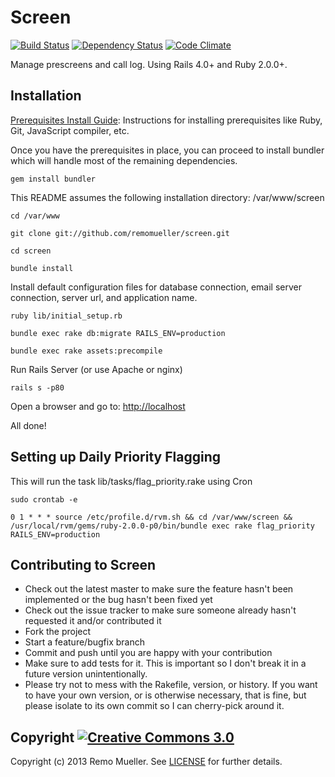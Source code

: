 # Screen

[![Build Status](https://travis-ci.org/remomueller/screen.png?branch=master)](https://travis-ci.org/remomueller/screen)
[![Dependency Status](https://gemnasium.com/remomueller/screen.png)](https://gemnasium.com/remomueller/screen)
[![Code Climate](https://codeclimate.com/github/remomueller/screen.png)](https://codeclimate.com/github/remomueller/screen)

Manage prescreens and call log. Using Rails 4.0+ and Ruby 2.0.0+.

## Installation

[Prerequisites Install Guide](https://github.com/remomueller/documentation): Instructions for installing prerequisites like Ruby, Git, JavaScript compiler, etc.

Once you have the prerequisites in place, you can proceed to install bundler which will handle most of the remaining dependencies.

```console
gem install bundler
```

This README assumes the following installation directory: /var/www/screen

```console
cd /var/www

git clone git://github.com/remomueller/screen.git

cd screen

bundle install
```

Install default configuration files for database connection, email server connection, server url, and application name.

```console
ruby lib/initial_setup.rb

bundle exec rake db:migrate RAILS_ENV=production

bundle exec rake assets:precompile
```

Run Rails Server (or use Apache or nginx)

```console
rails s -p80
```

Open a browser and go to: [http://localhost](http://localhost)

All done!

## Setting up Daily Priority Flagging

This will run the task lib/tasks/flag_priority.rake using Cron

```console
sudo crontab -e

0 1 * * * source /etc/profile.d/rvm.sh && cd /var/www/screen && /usr/local/rvm/gems/ruby-2.0.0-p0/bin/bundle exec rake flag_priority RAILS_ENV=production
```

## Contributing to Screen

* Check out the latest master to make sure the feature hasn't been implemented or the bug hasn't been fixed yet
* Check out the issue tracker to make sure someone already hasn't requested it and/or contributed it
* Fork the project
* Start a feature/bugfix branch
* Commit and push until you are happy with your contribution
* Make sure to add tests for it. This is important so I don't break it in a future version unintentionally.
* Please try not to mess with the Rakefile, version, or history. If you want to have your own version, or is otherwise necessary, that is fine, but please isolate to its own commit so I can cherry-pick around it.

## Copyright [![Creative Commons 3.0](http://i.creativecommons.org/l/by-nc-sa/3.0/80x15.png)](http://creativecommons.org/licenses/by-nc-sa/3.0)

Copyright (c) 2013 Remo Mueller. See [LICENSE](https://github.com/remomueller/screen/blob/master/LICENSE) for further details.

